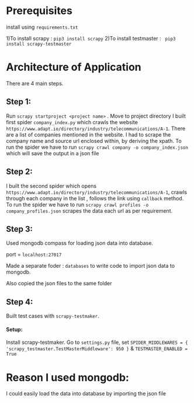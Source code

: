 
# Prerequisites

install using `requirements.txt`

1)To install scrapy : `pip3 install scrapy` 
2)To install testmaster : ` pip3 install scrapy-testmaster`

# Architecture of Application

There are 4 main steps.

## Step 1:
Run `scrapy startproject <project name>` . Move to project directory
I built first spider `company_index.py` which crawls the website `https://www.adapt.io/directory/industry/telecommunications/A-1`. There are a list of companies mentioned in the website. I had to scrape the company name and source url enclosed within, by deriving the xpath.
To run the spider we have to run `scrapy crawl company -o company_index.json` which will save the output in a json file

## Step 2:
I built the second spider which opens `https://www.adapt.io/directory/industry/telecommunications/A-1`, crawls through each company in the list , follows the link 
using `callback` method.
To run the spider we have to run `scrapy crawl profiles -o company_profiles.json`
scrapes the data each url as per requirement.

## Step 3:
Used mongodb compass for loading json data into database.

port =  `localhost:27017`

Made a separate foder : `databases` to write code to import json data to mongodb.

Also copied the json files to the same folder

## Step 4:
Built test cases with `scrapy-testmaker`.

#### Setup:
Install scrapy-testmaker. 
Go to `settings.py` file, set `SPIDER_MIDDLEWARES = {
    'scrapy_testmaster.TestMasterMiddleware': 950
}` & `TESTMASTER_ENABLED = True`



# Reason I used mongodb:
I could easily load the data into database by importing the json file



